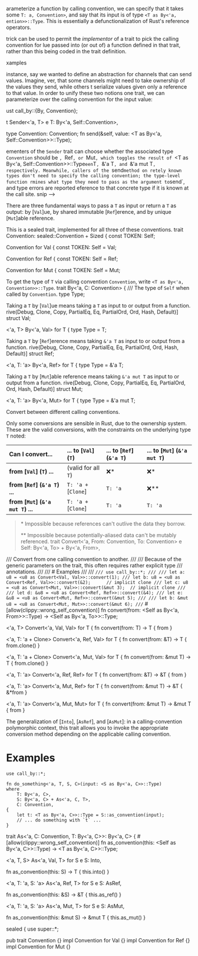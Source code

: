 
arameterize a function by calling convention, we can specify that it takes some `T:
a, Convention>`, and say that its input is of type `<T as By<'a,
ention>>::Type`. This is essentially a defunctionalization of Rust's reference operators.

 trick can be used to permit the *implementor* of a trait to pick the calling convention for
lue passed into (or out of) a function defined in that trait, rather than this being
coded in the trait definition.

xamples

instance, say we wanted to define an abstraction for channels that can send values. Imagine,
ver, that some channels might need to take ownership of the values they send, while others
t serialize values given only a reference to that value. In order to unify these two notions
 one trait, we can parameterize over the calling convention for the input value:

ust
call_by::{By, Convention};

t Sender<'a, T>
e
T: By<'a, Self::Convention>,

type Convention: Convention;
fn send(&self, value: <T as By<'a, Self::Convention>>::Type);



ementers of the `Sender` trait can choose whether the associated type `Convention` should be
`, `Ref`, or `Mut`, which toggles the result of `<T as By<'a, Self::Convention>>::Type`
een `T`, `&'a T`, and `&'a mut T`, respectively. Meanwhile, callers of the `send` method on
retely known types don't need to specify the calling convention; the type-level function
rmines what type they need to pass as the argument to `send`, and type errors are reported
eference to that concrete type if it is known at the call site.
 snip -->


There are three fundamental ways to pass a `T` as input or return a `T` as output: by [`Val`]ue,
by shared immutable [`Ref`]erence, and by unique [`Mut`]able reference.

This is a sealed trait, implemented for all three of these conventions.
trait Convention: sealed::Convention + Sized {
const TOKEN: Self;


 Convention for Val {
const TOKEN: Self = Val;


 Convention for Ref {
const TOKEN: Self = Ref;


 Convention for Mut {
const TOKEN: Self = Mut;


To get the type of `T` via calling convention `Convention`, write `<T as By<'a,
Convention>>::Type`.
trait By<'a, C: Convention> {
/// The type of `Self` when called by `Convention`.
type Type;


Taking a `T` by [`Val`]ue means taking a `T` as input to or output from a function.
rive(Debug, Clone, Copy, PartialEq, Eq, PartialOrd, Ord, Hash, Default)]
struct Val;

<'a, T> By<'a, Val> for T {
type Type = T;


Taking a `T` by [`Ref`]erence means taking `&'a T` as input to or output from a function.
rive(Debug, Clone, Copy, PartialEq, Eq, PartialOrd, Ord, Hash, Default)]
struct Ref;

<'a, T: 'a> By<'a, Ref> for T {
type Type = &'a T;


Taking a `T` by [`Mut`]able reference means taking `&'a mut T` as input to or output from a
function.
rive(Debug, Clone, Copy, PartialEq, Eq, PartialOrd, Ord, Hash, Default)]
struct Mut;

<'a, T: 'a> By<'a, Mut> for T {
type Type = &'a mut T;


Convert between different calling conventions.

Only some conversions are sensible in Rust, due to the ownership system. These are the valid
conversions, with the constraints on the underlying type `T` noted:

| Can I convert... | ... to [`Val`] (`T`)  | ... to [`Ref`] (`&'a T`) | ... to [`Mut`] (`&'a mut T`) |
| :--------------------------------- | :------------------ | :------ | :------ |
| **from [`Val`] (`T`) ...**         | (valid for all `T`) | ❌*     | ❌*     |
| **from [`Ref`] (`&'a T`) ...**     | `T: 'a +` [`Clone`] | `T: 'a` | ❌**    |
| **from [`Mut`] (`&'a mut T`) ...** | `T: 'a +` [`Clone`] | `T: 'a` | `T: 'a` |

> \* Impossible because references can't outlive the data they borrow.
>
> \** Impossible because potentially-aliased data can't be mutably referenced.
trait Convert<'a, From: Convention, To: Convention>
e
Self: By<'a, To> + By<'a, From>,

/// Convert from one calling convention to another.
///
/// Because of the generic parameters on the trait, this often requires rather explicit type
/// annotations.
///
/// # Examples
///
/// ```
/// use call_by::*;
///
/// let a: u8 = <u8 as Convert<Val, Val>>::convert(1);
/// let b: u8 = <u8 as Convert<Ref, Val>>::convert(&2);      // implicit clone
/// let c: u8 = <u8 as Convert<Mut, Val>>::convert(&mut 3);  // implicit clone
///
/// let d: &u8 = <u8 as Convert<Ref, Ref>>::convert(&4);
/// let e: &u8 = <u8 as Convert<Mut, Ref>>::convert(&mut 5);
///
/// let b: &mut u8 = <u8 as Convert<Mut, Mut>>::convert(&mut 6);
/// ```
#[allow(clippy::wrong_self_convention)]
fn convert(from: <Self as By<'a, From>>::Type) -> <Self as By<'a, To>>::Type;


<'a, T> Convert<'a, Val, Val> for T {
fn convert(from: T) -> T {
    from
}


<'a, T: 'a + Clone> Convert<'a, Ref, Val> for T {
fn convert(from: &T) -> T {
    from.clone()
}


<'a, T: 'a + Clone> Convert<'a, Mut, Val> for T {
fn convert(from: &mut T) -> T {
    from.clone()
}


<'a, T: 'a> Convert<'a, Ref, Ref> for T {
fn convert(from: &T) -> &T {
    from
}


<'a, T: 'a> Convert<'a, Mut, Ref> for T {
fn convert(from: &mut T) -> &T {
    &*from
}


<'a, T: 'a> Convert<'a, Mut, Mut> for T {
fn convert(from: &mut T) -> &mut T {
    from
}


The generalization of [`Into`], [`AsRef`], and [`AsMut`]: in a calling-convention polymorphic
context, this trait allows you to invoke the appropriate conversion method depending on the
applicable calling convention.

# Examples

```
use call_by::*;

fn do_something<'a, T, S, C>(input: <S as By<'a, C>>::Type)
where
    T: By<'a, C>,
    S: By<'a, C> + As<'a, C, T>,
    C: Convention,
{
    let t: <T as By<'a, C>>::Type = S::as_convention(input);
    // ... do something with `t` ...
}
```
trait As<'a, C: Convention, T: By<'a, C>>: By<'a, C> {
#[allow(clippy::wrong_self_convention)]
fn as_convention(this: <Self as By<'a, C>>::Type) -> <T as By<'a, C>>::Type;


<'a, T, S> As<'a, Val, T> for S
e
S: Into<T>,

fn as_convention(this: S) -> T {
    this.into()
}


<'a, T: 'a, S: 'a> As<'a, Ref, T> for S
e
S: AsRef<T>,

fn as_convention(this: &S) -> &T {
    this.as_ref()
}


<'a, T: 'a, S: 'a> As<'a, Mut, T> for S
e
S: AsMut<T>,

fn as_convention(this: &mut S) -> &mut T {
    this.as_mut()
}


sealed {
use super::*;

pub trait Convention {}
impl Convention for Val {}
impl Convention for Ref {}
impl Convention for Mut {}

